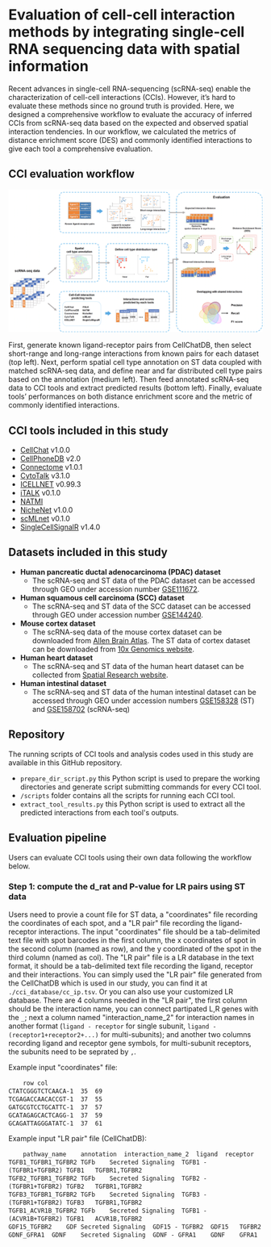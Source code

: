 # Evaluation of cell-cell interaction methods by integrating single-cell RNA sequencing data with spatial information

Recent advances in single-cell RNA-sequencing (scRNA-seq) enable the characterization of cell-cell interactions (CCIs). However, it’s hard to evaluate these methods since no ground truth is provided. Here, we designed a comprehensive workflow to evaluate the accuracy of inferred CCIs from scRNA-seq data based on the expected and observed spatial interaction tendencies. In our workflow, we calculated the metrics of distance enrichment score (DES) and commonly identified interactions to give each tool a comprehensive evaluation.

## CCI evaluation workflow

![image](https://github.com/laputaliu/CCI_evaluation/blob/main/fig/workflow.png)

First, generate known ligand-receptor pairs from CellChatDB, then select short-range and long-range interactions from known pairs for each dataset (top left). Next, perform spatial cell type annotation on ST data coupled with matched scRNA-seq data, and define near and far distributed cell type pairs based on the annotation (medium left). Then feed annotated scRNA-seq data to CCI tools and extract predicted results (bottom left). Finally, evaluate tools’ performances on both distance enrichment score and the metric of commonly identified interactions.

## CCI tools included in this study
- [CellChat](https://github.com/sqjin/CellChat) v1.0.0
- [CellPhoneDB](https://github.com/Teichlab/cellphonedb) v2.0
- [Connectome](https://github.com/msraredon/Connectome) v1.0.1
- [CytoTalk](https://github.com/huBioinfo/CytoTalk) v3.1.0
- [ICELLNET](https://github.com/soumelis-lab/ICELLNET) v0.99.3
- [iTALK](https://github.com/Coolgenome/iTALK) v0.1.0
- [NATMI](https://github.com/forrest-lab/NATMI/)
- [NicheNet](https://github.com/saeyslab/nichenetr) v1.0.0
- [scMLnet](https://github.com/SunXQlab/scMLnet) v0.1.0
- [SingleCellSignalR](https://github.com/SCA-IRCM/SingleCellSignalR_v1) v1.4.0

## Datasets included in this study
- <b>Human pancreatic ductal adenocarcinoma (PDAC) dataset</b>
  - The scRNA-seq and ST data of the PDAC dataset can be accessed through GEO under accession number [GSE111672](https://www.ncbi.nlm.nih.gov/geo/query/acc.cgi?acc=GSE111672).
- <b>Human squamous cell carcinoma (SCC) dataset</b>
  - The scRNA-seq and ST data of the SCC dataset can be accessed through GEO under accession number [GSE144240](https://www.ncbi.nlm.nih.gov/geo/query/acc.cgi?acc=GSE144240).
- <b>Mouse cortex dataset</b>
  - The scRNA-seq data of the mouse cortex dataset can be downloaded from [Allen Brain Atlas](https://dx.doi.org/10.1038/nn.4216). The ST data of cortex dataset can be downloaded from [10x Genomics website](https://www.10xgenomics.com/resources/datasets/adult-mouse-brain-ffpe-1-standard-1-3-0).
- <b>Human heart dataset</b>
  - The scRNA-seq and ST data of the human heart dataset can be collected from [Spatial Research website](https://www.spatialresearch.org/resources-published-datasets/doi-10-1016-j-cell-2019-11-025/).
- <b>Human intestinal dataset</b>
  - The scRNA-seq and ST data of the human intestinal dataset can be accessed through GEO under accession numbers [GSE158328](https://www-ncbi-nlm-nih-gov.ezproxy.u-pec.fr/geo/query/acc.cgi?acc=GSE158328) (ST) and [GSE158702](https://www-ncbi-nlm-nih-gov.ezproxy.u-pec.fr/geo/query/acc.cgi?acc=GSE158702) (scRNA-seq)

## Repository

The running scripts of CCI tools and analysis codes used in this study are available in this GitHub repository.
- `prepare_dir_script.py` this Python script is used to prepare the working directories and generate script submitting commands for every CCI tool.
- `/scripts` folder contains all the scripts for running each CCI tool.
- `extract_tool_results.py` this Python script is used to extract all the predicted interactions from each tool's outputs.


## Evaluation pipeline
Users can evaluate CCI tools using their own data following the workflow below.

### Step 1: compute the d_rat and P-value for LR pairs using ST data
Users need to provie a count file for ST data, a "coordinates" file recording the coordinates of each spot, and a "LR pair" file recording the ligand-receptor interactions. The input "coordinates" file should be a tab-delimited text file with spot barcodes in the first column, the x coordinates of spot in the second column (named as row), and the y coordinated of the spot in the third column (named as col). The "LR pair" file is a LR database in the text format, it should be a tab-delimited text file recording the ligand, receptor and their interactions. You can simply used the "LR pair" file generated from the CellChatDB which is used in our study, you can find it at `./cci_database/cc_ip.tsv`. Or you can also use your customized LR database. There are 4 columns needed in the "LR pair", the first column should be the interaction name, you can connect partipated L,R genes with the `_`; next a column named "interaction_name_2" for interaction names in another format (`ligand - receptor` for single subunit, `ligand - (receptor1+receptor2+...)` for multi-subunits); and another two columns recording ligand and receptor gene symbols, for multi-subunit receptors, the subunits need to be seprated by `,`.

Example input "coordinates" file:
```
	row	col
CTATCGGGTCTCAACA-1	35	69
TCGAGACCAACACCGT-1	37	55
GATGCGTCCTGCATTC-1	37	57
GCATAGAGCACTCAGG-1	37	59
GCAGATTAGGGATATC-1	37	61
```

Example input "LR pair" file (CellChatDB):
```
	pathway_name	annotation	interaction_name_2	ligand	receptor
TGFB1_TGFBR1_TGFBR2	TGFb	Secreted Signaling	TGFB1 - (TGFBR1+TGFBR2)	TGFB1	TGFBR1,TGFBR2
TGFB2_TGFBR1_TGFBR2	TGFb	Secreted Signaling	TGFB2 - (TGFBR1+TGFBR2)	TGFB2	TGFBR1,TGFBR2
TGFB3_TGFBR1_TGFBR2	TGFb	Secreted Signaling	TGFB3 - (TGFBR1+TGFBR2)	TGFB3	TGFBR1,TGFBR2
TGFB1_ACVR1B_TGFBR2	TGFb	Secreted Signaling	TGFB1 - (ACVR1B+TGFBR2)	TGFB1	ACVR1B,TGFBR2
GDF15_TGFBR2	GDF	Secreted Signaling	GDF15 - TGFBR2	GDF15	TGFBR2
GDNF_GFRA1	GDNF	Secreted Signaling	GDNF - GFRA1	GDNF	GFRA1
```



